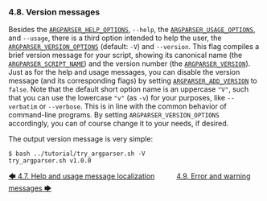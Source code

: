 ### 4.8. Version messages

Besides the [`ARGPARSER_HELP_OPTIONS`](../reference/environment_variables/environment_variables.md#8428-argparser_help_options), `--help`, the [`ARGPARSER_USAGE_OPTIONS`](../reference/environment_variables/environment_variables.md#8453-argparser_usage_options), and `--usage`, there is a third option intended to help the user, the [`ARGPARSER_VERSION_OPTIONS`](../reference/environment_variables/environment_variables.md#8460-argparser_version_options) (default: `-V`) and `--version`. This flag compiles a brief version message for your script, showing its canonical name (the [`ARGPARSER_SCRIPT_NAME`](../reference/environment_variables/environment_variables.md#8438-argparser_script_name)) and the version number (the [`ARGPARSER_VERSION`](../reference/environment_variables/environment_variables.md#8458-argparser_version)). Just as for the help and usage messages, you can disable the version message (and its corresponding flags) by setting [`ARGPARSER_ADD_VERSION`](../reference/environment_variables/environment_variables.md#844-argparser_add_version) to `false`. Note that the default short option name is an uppercase `"V"`, such that you can use the lowercase `"v"` (as `-v`) for your purposes, like `--verbatim` or `--verbose`. This is in line with the common behavior of command-line programs. By setting `ARGPARSER_VERSION_OPTIONS` accordingly, you can of course change it to your needs, if desired.

The output version message is very simple:

<!-- <include command="bash ../tutorial/try_argparser.sh -V" lang="console"> -->
```console
$ bash ../tutorial/try_argparser.sh -V
try_argparser.sh v1.0.0
```
<!-- </include> -->

[&#129092;&nbsp;4.7. Help and usage message localization](help_and_usage_message_localization.md)
&nbsp;&nbsp;&nbsp;&nbsp;&nbsp;&nbsp;&nbsp;&nbsp;&nbsp;&nbsp;[4.9. Error and warning messages&nbsp;&#129094;](error_and_warning_messages.md)
